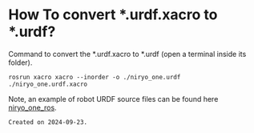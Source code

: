 # How To convert *.urdf.xacro to *.urdf?

Command to convert the *.urdf.xacro to *.urdf (open a terminal inside its folder).

```
rosrun xacro xacro --inorder -o ./niryo_one.urdf ./niryo_one.urdf.xacro
```

Note, an example of robot URDF source files can be found here [niryo_one_ros](https://github.com/NiryoRobotics/niryo_one_ros).




````````
Created on 2024-09-23.
